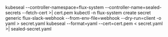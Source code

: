 kubeseal --controller-namespace=flux-system --controller-name=sealed-secrets --fetch-cert >| cert.pem
kubectl -n flux-system create secret generic flux-slack-webhook --from-env-file=webhook --dry-run=client -o yaml > secret.yaml
kubeseal --format=yaml --cert=cert.pem < secret.yaml >| sealed-secret.yaml
